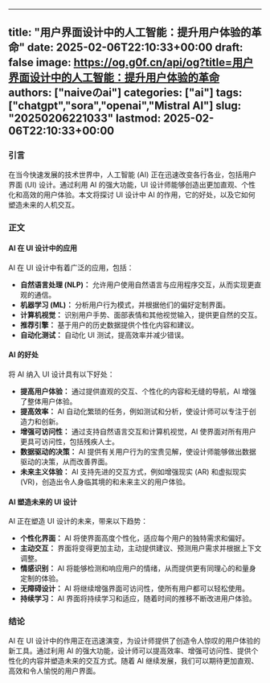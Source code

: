 
---
title: "用户界面设计中的人工智能：提升用户体验的革命"
date: 2025-02-06T22:10:33+00:00
draft: false
image: https://og.g0f.cn/api/og?title=用户界面设计中的人工智能：提升用户体验的革命
authors: ["naiveのai"]
categories: ["ai"]
tags: ["chatgpt","sora","openai","Mistral AI"]
slug: "20250206221033"
lastmod: 2025-02-06T22:10:33+00:00
---
### 引言

在当今快速发展的技术世界中，人工智能 (AI) 正在迅速改变各行各业，包括用户界面 (UI) 设计。通过利用 AI 的强大功能，UI 设计师能够创造出更加直观、个性化和高效的用户体验。本文将探讨 UI 设计中 AI 的作用，它的好处，以及它如何塑造未来的人机交互。

### 正文

#### AI 在 UI 设计中的应用

AI 在 UI 设计中有着广泛的应用，包括：

- **自然语言处理 (NLP)：** 允许用户使用自然语言与应用程序交互，从而实现更直观的通信。
- **机器学习 (ML)：** 分析用户行为模式，并根据他们的偏好定制界面。
- **计算机视觉：** 识别用户手势、面部表情和其他视觉输入，提供更自然的交互。
- **推荐引擎：** 基于用户的历史数据提供个性化内容和建议。
- **自动化测试：** 自动化 UI 测试，提高效率并减少错误。

#### AI 的好处

将 AI 纳入 UI 设计具有以下好处：

- **提高用户体验：** 通过提供直观的交互、个性化的内容和无缝的导航，AI 增强了整体用户体验。
- **提高效率：** AI 自动化繁琐的任务，例如测试和分析，使设计师可以专注于创造力和创新。
- **增强可访问性：** 通过支持自然语言交互和计算机视觉，AI 使界面对所有用户更具可访问性，包括残疾人士。
- **数据驱动的决策：** AI 提供有关用户行为的宝贵见解，使设计师能够做出数据驱动的决策，从而改善界面。
- **未来主义体验：** AI 支持先进的交互方式，例如增强现实 (AR) 和虚拟现实 (VR)，创造出令人身临其境的和未来主义的用户体验。

#### AI 塑造未来的 UI 设计

AI 正在塑造 UI 设计的未来，带来以下趋势：

- **个性化界面：** AI 将使界面高度个性化，适应每个用户的独特需求和偏好。
- **主动交互：** 界面将变得更加主动，主动提供建议、预测用户需求并根据上下文调整。
- **情感识别：** AI 将能够检测和响应用户的情绪，从而提供更有同理心的和量身定制的体验。
- **无障碍设计：** AI 将继续增强界面可访问性，使所有用户都可以轻松使用。
- **持续学习：** AI 界面将持续学习和适应，随着时间的推移不断改进用户体验。

### 结论

AI 在 UI 设计中的作用正在迅速演变，为设计师提供了创造令人惊叹的用户体验的新工具。通过利用 AI 的强大功能，设计师可以提高效率、增强可访问性、提供个性化的内容并塑造未来的交互方式。随着 AI 继续发展，我们可以期待更加直观、高效和令人愉悦的用户界面。